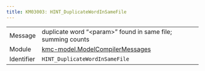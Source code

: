 ```yaml
---
title: KM03003: HINT_DuplicateWordInSameFile
---
```


|            |           |
|------------|---------- |
| Message    | duplicate word “&lt;param&gt;” found in same file; summing counts |
| Module     | [kmc-model.ModelCompilerMessages](kmc-model.modelcompilermessages) |
| Identifier | `HINT_DuplicateWordInSameFile` |


